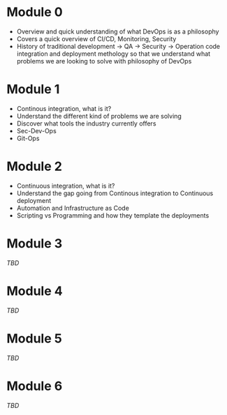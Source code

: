 # Module 0
- Overview and quick understanding of what DevOps is as a philosophy
- Covers a quick overview of CI/CD, Monitoring, Security
- History of traditional development -> QA -> Security -> Operation code integration and deployment methology so that we understand what problems we are looking to solve with philosophy of DevOps

# Module 1
- Continous integration, what is it? 
- Understand the different kind of problems we are solving
- Discover what tools the industry currently offers
- Sec-Dev-Ops
- Git-Ops

# Module 2
- Continuous integration, what is it? 
- Understand the gap going from Continous integration to Continuous deployment
- Automation and Infrastructure as Code
- Scripting vs Programming and how they template the deployments 

# Module 3
_TBD_

# Module 4
_TBD_

# Module 5
_TBD_

# Module 6
_TBD_
